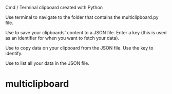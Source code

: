 Cmd / Terminal clipboard created with Python

Use terminal to navigate to the folder that contains the multiclipboard.py file.

Use <python multiclipboard.py save> to save your clipboards' content to a JSON file.
Enter a key (this is used as an identifier for when you want to fetch your data).

Use <python multiclipboard.py load> to copy data on your clipboard from the JSON file. Use the key to identify.

Use <python multiclipboard.py list> to list all your data in the JSON file.

# multiclipboard
